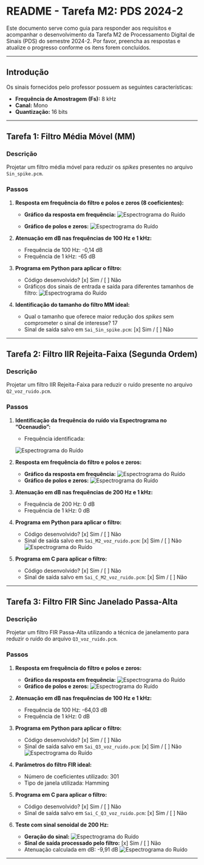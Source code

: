 # README - Tarefa M2: PDS 2024-2

Este documento serve como guia para responder aos requisitos e acompanhar o desenvolvimento da Tarefa M2 de Processamento Digital de Sinais (PDS) do semestre 2024-2. Por favor, preencha as respostas e atualize o progresso conforme os itens forem concluídos.

---

## **Introdução**
Os sinais fornecidos pelo professor possuem as seguintes características:
- **Frequência de Amostragem (Fs):** 8 kHz
- **Canal:** Mono
- **Quantização:** 16 bits

---

## **Tarefa 1: Filtro Média Móvel (MM)**

### **Descrição**
Projetar um filtro média móvel para reduzir os *spikes* presentes no arquivo `Sin_spike.pcm`.

### **Passos**
1. **Resposta em frequência do filtro e polos e zeros (8 coeficientes):**
   - **Gráfico da resposta em frequência:** 
      ![Espectrograma do Ruído](MM/Resultados/Resposta_Frequencia/Resposta_Frequencia_Filtro_8.png)

   - **Gráfico de polos e zeros:** 
      ![Espectrograma do Ruído](MM/Resultados/Polos_Zeros/Polos_Zeros_Filtro_8.png)

2. **Atenuação em dB nas frequências de 100 Hz e 1 kHz:**
   - Frequência de 100 Hz: -0,14 dB
   - Frequência de 1 kHz: -65 dB

3. **Programa em Python para aplicar o filtro:**
   - Código desenvolvido? [x] Sim / [ ] Não
   - Gráficos dos sinais de entrada e saída para diferentes tamanhos de filtro: 
         ![Espectrograma do Ruído](MM/Resultados/Entrada_Saida/Entrada_Saida_Filtro_17.png)
4. **Identificação do tamanho do filtro MM ideal:**
   - Qual o tamanho que oferece maior redução dos *spikes* sem comprometer o sinal de interesse? 
   17
   - Sinal de saída salvo em `Sai_Sin_spike.pcm`: [x] Sim / [ ] Não

---

## **Tarefa 2: Filtro IIR Rejeita-Faixa (Segunda Ordem)**

### **Descrição**
Projetar um filtro IIR Rejeita-Faixa para reduzir o ruído presente no arquivo `Q2_voz_ruido.pcm`.

### **Passos**
1. **Identificação da frequência do ruído via Espectrograma no “Ocenaudio”:**
   - Frequência identificada:

   ![Espectrograma do Ruído](IIR_Rejeita_Faixa/Espectrograma%20do%20Ocenaudio.png)

2. **Resposta em frequência do filtro e polos e zeros:**
   - **Gráfico da resposta em frequência:** 
      ![Espectrograma do Ruído](IIR_Rejeita_Faixa/Reultados/resposta_frequencia.png)
   - **Gráfico de polos e zeros:**
      ![Espectrograma do Ruído](IIR_Rejeita_Faixa/Reultados/polos_zeros.png)
3. **Atenuação em dB nas frequências de 200 Hz e 1 kHz:**
   - Frequência de 200 Hz: 0 dB
   - Frequência de 1 kHz: 0 dB

4. **Programa em Python para aplicar o filtro:**
   - Código desenvolvido? [x] Sim / [ ] Não
   - Sinal de saída salvo em `Sai_M2_voz_ruido.pcm`: [x] Sim / [ ] Não
   ![Espectrograma do Ruído](IIR_Rejeita_Faixa/Reultados/sinais_entrada_saida.png)

5. **Programa em C para aplicar o filtro:**
   - Código desenvolvido? [x] Sim / [ ] Não
   - Sinal de saída salvo em `Sai_C_M2_voz_ruido.pcm`: [x] Sim / [ ] Não

---

## **Tarefa 3: Filtro FIR Sinc Janelado Passa-Alta**

### **Descrição**
Projetar um filtro FIR Passa-Alta utilizando a técnica de janelamento para reduzir o ruído do arquivo `Q3_voz_ruido.pcm`.

### **Passos**
1. **Resposta em frequência do filtro e polos e zeros:**
   - **Gráfico da resposta em frequência:** 
      ![Espectrograma do Ruído](filtro_FIR_Sinc_janelado_Passa_Alta/Resultados%20Voz%20com%20Ruido/resposta_frequencia_fir.png)
   - **Gráfico de polos e zeros:** 
      ![Espectrograma do Ruído](filtro_FIR_Sinc_janelado_Passa_Alta/Resultados%20Voz%20com%20Ruido/polos_zeros_fir.png)
2. **Atenuação em dB nas frequências de 100 Hz e 1 kHz:**
   - Frequência de 100 Hz: -64,03 dB
   - Frequência de 1 kHz: 0 dB

3. **Programa em Python para aplicar o filtro:**
   - Código desenvolvido? [x] Sim / [ ] Não
   - Sinal de saída salvo em `Sai_Q3_voz_ruido.pcm`: [x] Sim / [ ] Não
         ![Espectrograma do Ruído](filtro_FIR_Sinc_janelado_Passa_Alta/Resultados%20Voz%20com%20Ruido/sinais_entrada_saida.png)
4. **Parâmetros do filtro FIR ideal:**
   - Número de coeficientes utilizado: 301
   - Tipo de janela utilizada: Hamming

5. **Programa em C para aplicar o filtro:**
   - Código desenvolvido? [x] Sim / [ ] Não
   - Sinal de saída salvo em `Sai_C_Q3_voz_ruido.pcm`: [x] Sim / [ ] Não


6. **Teste com sinal senoidal de 200 Hz:**
   - **Geração do sinal:** 
         ![Espectrograma do Ruído](filtro_FIR_Sinc_janelado_Passa_Alta/Resultados%20Seno%20de%20200Hz/sinais_entrada_saida.png)
   - **Sinal de saída processado pelo filtro:** [x] Sim / [ ] Não
   - Atenuação calculada em dB: -9,91 dB
            ![Espectrograma do Ruído](filtro_FIR_Sinc_janelado_Passa_Alta/Resultados%20Seno%20de%20200Hz/Captura%20de%20pantalla%202024-11-16%20155423.png) 

---

